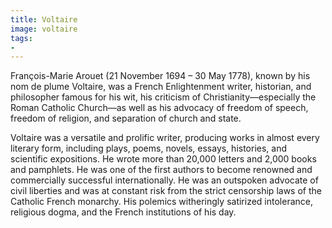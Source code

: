 ```yaml
---
title: Voltaire
image: voltaire
tags:
-
---
```

François-Marie Arouet (21 November 1694 – 30 May 1778), known by his nom de plume Voltaire, was a French Enlightenment writer, historian, and philosopher famous for his wit, his criticism of Christianity—especially the Roman Catholic Church—as well as his advocacy of freedom of speech, freedom of religion, and separation of church and state.

Voltaire was a versatile and prolific writer, producing works in almost every literary form, including plays, poems, novels, essays, histories, and scientific expositions. He wrote more than 20,000 letters and 2,000 books and pamphlets. He was one of the first authors to become renowned and commercially successful internationally. He was an outspoken advocate of civil liberties and was at constant risk from the strict censorship laws of the Catholic French monarchy. His polemics witheringly satirized intolerance, religious dogma, and the French institutions of his day.